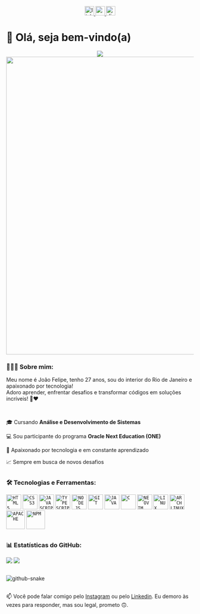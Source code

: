  <div align="center">
  <a href="https://www.linkedin.com/in/joaofelipegalvao/" target="_blank">
    <img src="https://img.shields.io/static/v1?message=LinkedIn&logo=linkedin&label=&color=0077B5&logoColor=white&labelColor=&style=for-the-badge" height="25" alt="linkedin logo"  />
  </a>
  <a href="joaofelipe.galvao021@gmail.com" target="_blank">
    <img src="https://img.shields.io/static/v1?message=Gmail&logo=gmail&label=&color=D14836&logoColor=white&labelColor=&style=for-the-badge" height="25" alt="gmail logo"  />
  </a>
  <a href="joao#1321" target="_blank">
    <img src="https://img.shields.io/static/v1?message=Discord&logo=discord&label=&color=7289DA&logoColor=white&labelColor=&style=for-the-badge" height="25" alt="discord logo"  />
  </a>
</div>

 <h1 align="left">👋 Olá, seja bem-vindo(a)</h1>

 <div align="center">
  <a href="https://git.io/typing-svg">
    <img src="https://readme-typing-svg.demolab.com?font=Fira+Code&pause=1000&color=BC47F7&background=FF56FF00&center=true&width=435&lines=Aspiring+Full-Stack+Developer+%F0%9F%9A%80" />
  </a>
  <br>
  <img width="800" src="https://i.ibb.co/T4zHmcK/eu.jpg" />
</div>
 

### 🧑🏻‍💻 Sobre mim:
<p>Meu nome é João Felipe, tenho 27 anos, sou do interior do Rio de Janeiro e apaixonado por tecnologia!<br>
Adoro aprender, enfrentar desafios e transformar códigos em soluções incríveis! 🚀❤️</p><br/>

 <p>🎓 Cursando <strong>Análise e Desenvolvimento de Sistemas</strong></p>
 <p>💻 Sou participante do programa <strong>Oracle Next Education (ONE)</strong></p>
 <p>🚀 Apaixonado por tecnologia e em constante aprendizado</p>
 <p>📈 Sempre em busca de novos desafios</p>

##

### 🛠️ Tecnologias e Ferramentas: 

<code><img src="https://cdn.jsdelivr.net/gh/devicons/devicon@latest/icons/html5/html5-original.svg" width="40" height="40" title = "HTML5"/></code>
<code><img src="https://cdn.jsdelivr.net/gh/devicons/devicon@latest/icons/css3/css3-original.svg" width="40" height="40" title = "CSS3"/></code>
<code><img src="https://cdn.jsdelivr.net/gh/devicons/devicon@latest/icons/javascript/javascript-original.svg" width="40" height="40" title = "JAVASCRIPT"/></code>
<code><img src="https://cdn.jsdelivr.net/gh/devicons/devicon@latest/icons/typescript/typescript-original.svg" width="40" height="40" title = "TYPESCRIPT"/></code>
<code><img src="https://cdn.jsdelivr.net/gh/devicons/devicon@latest/icons/nodejs/nodejs-original.svg" width="40" height="40" title = "NODE.JS"/></code>
<code><img loading="lazy" src="https://cdn.jsdelivr.net/gh/devicons/devicon/icons/git/git-original.svg" width="40" height="40" title = "GIT"/></code>
<code><img src="https://cdn.jsdelivr.net/gh/devicons/devicon@latest/icons/java/java-original.svg" width="40" height="40" title = "JAVA"/></code>
<code><img src="https://cdn.jsdelivr.net/gh/devicons/devicon@latest/icons/c/c-original.svg" width="40" height="40" title = "C"/></code>
<code><img src="https://cdn.jsdelivr.net/gh/devicons/devicon@latest/icons/neovim/neovim-original.svg" width="40" height="40" title = "NEOVIM"/></code>
<code><img src="https://cdn.jsdelivr.net/gh/devicons/devicon@latest/icons/linux/linux-original.svg" width="40" height="40" title = "LINUX"/></code>
<code><img src="https://cdn.jsdelivr.net/gh/devicons/devicon@latest/icons/archlinux/archlinux-original.svg" width="40" height="40" title = "ARCHLINUX"/></code>
<code><img src="https://cdn.jsdelivr.net/gh/devicons/devicon@latest/icons/apache/apache-original-wordmark.svg" width="50" height="50" title = "APACHE"/></code>
<code><img src="https://cdn.jsdelivr.net/gh/devicons/devicon@latest/icons/npm/npm-original-wordmark.svg" width="50" height="50" title = "NPM"/></code>
          
          
##
### 📊 Estatísticas do GitHub:

![](https://github-readme-stats.vercel.app/api?username=joaofelipegalvao&theme=tokyonight&hide_border=false&include_all_commits=true&count_private=false)
![](https://github-readme-stats.vercel.app/api/top-langs/?username=joaofelipegalvao&theme=tokyonight&hide_border=false&include_all_commits=true&count_private=false&layout=compact)<br/>
##

<picture>
  <source media="(prefers-color-scheme: dark)" srcset="https://raw.githubusercontent.com/tobiasmeyhoefer/tobiasmeyhoefer/output/github-snake-dark.svg" />
  <source media="(prefers-color-scheme: light)" srcset="https://raw.githubusercontent.com/tobiasmeyhoefer/tobiasmeyhoefer/output/github-snake.svg" />
  <img alt="github-snake" src="https://raw.githubusercontent.com/tobiasmeyhoefer/tobiasmeyhoefer/output/github-snake.svg" />
</picture>

##

📫 Você pode falar comigo pelo [Instagram](https://www.instagram.com/joaofelipe021) ou pelo [Linkedin](https://www.linkedin.com/in/joaofelipegalv%C3%A3o021/). Eu demoro às vezes para responder, mas sou legal, prometo 🙃.
